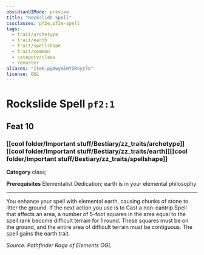```yaml
---
obsidianUIMode: preview
title: "Rockslide Spell"
cssclasses: pf2e,pf2e-spell
tags:
  - trait/archetype
  - trait/earth
  - trait/spellshape
  - trait/common
  - category/class
  - remaster
aliases: "Item.pyAwymiHYIKnyz7x"
license: OGL
---
```

# Rockslide Spell `pf2:1`
## Feat 10
### [[cool folder/Important stuff/Bestiary/zz_traits/archetype]][[cool folder/Important stuff/Bestiary/zz_traits/earth]][[cool folder/Important stuff/Bestiary/zz_traits/spellshape]]

**Category** class; 



**Prerequisites** Elementalist Dedication; earth is in your elemental philosophy
* * *
You enhance your spell with elemental earth, causing chunks of stone to litter the ground. If the next action you use is to Cast a non-cantrip Spell that affects an area, a number of 5-foot squares in the area equal to the spell rank become difficult terrain for 1 round. These squares must be on the ground, and the entire area of difficult terrain must be contiguous. The spell gains the earth trait.

*Source: Pathfinder Rage of Elements*
*OGL*